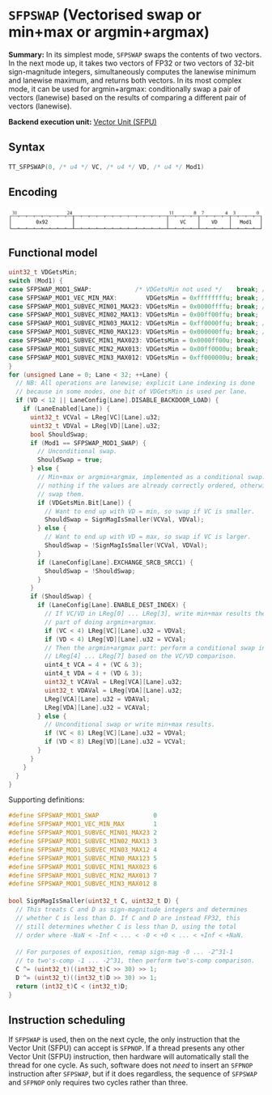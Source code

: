 # `SFPSWAP` (Vectorised swap or min+max or argmin+argmax)

**Summary:** In its simplest mode, `SFPSWAP` swaps the contents of two vectors. In the next mode up, it takes two vectors of FP32 or two vectors of 32-bit sign-magnitude integers, simultaneously computes the lanewise minimum and lanewise maximum, and returns both vectors. In its most complex mode, it can be used for argmin+argmax: conditionally swap a pair of vectors (lanewise) based on the results of comparing a different pair of vectors (lanewise).

**Backend execution unit:** [Vector Unit (SFPU)](VectorUnit.md)

## Syntax

```c
TT_SFPSWAP(0, /* u4 */ VC, /* u4 */ VD, /* u4 */ Mod1)
```

## Encoding

![](../../../Diagrams/Out/Bits32_SFPSWAP.svg)

## Functional model

```c
uint32_t VDGetsMin;
switch (Mod1) {
case SFPSWAP_MOD1_SWAP:            /* VDGetsMin not used */    break; // Unconditional swap of VD and VC.
case SFPSWAP_MOD1_VEC_MIN_MAX:        VDGetsMin = 0xffffffffu; break; // In all lanes, VD = min and VC = max.
case SFPSWAP_MOD1_SUBVEC_MIN01_MAX23: VDGetsMin = 0x0000ffffu; break; // In first 16 lanes, VD = min and VC = max, opposite in last 16 lanes.
case SFPSWAP_MOD1_SUBVEC_MIN02_MAX13: VDGetsMin = 0x00ff00ffu; break;
case SFPSWAP_MOD1_SUBVEC_MIN03_MAX12: VDGetsMin = 0xff0000ffu; break; // In first 8 lanes and last 8 lanes, VD = min and VC = max, opposite in middle 16 lanes.
case SFPSWAP_MOD1_SUBVEC_MIN0_MAX123: VDGetsMin = 0x000000ffu; break; // In first 8 lanes, VD = min and VC = max, opposite in other 24 lanes.
case SFPSWAP_MOD1_SUBVEC_MIN1_MAX023: VDGetsMin = 0x0000ff00u; break;
case SFPSWAP_MOD1_SUBVEC_MIN2_MAX013: VDGetsMin = 0x00ff0000u; break;
case SFPSWAP_MOD1_SUBVEC_MIN3_MAX012: VDGetsMin = 0xff000000u; break;
}
for (unsigned Lane = 0; Lane < 32; ++Lane) {
  // NB: All operations are lanewise; explicit Lane indexing is done
  // because in some modes, one bit of VDGetsMin is used per lane.
  if (VD < 12 || LaneConfig[Lane].DISABLE_BACKDOOR_LOAD) {
    if (LaneEnabled[Lane]) {
      uint32_t VCVal = LReg[VC][Lane].u32;
      uint32_t VDVal = LReg[VD][Lane].u32;
      bool ShouldSwap;
      if (Mod1 == SFPSWAP_MOD1_SWAP) {
        // Unconditional swap.
        ShouldSwap = true;
      } else {
        // Min+max or argmin+argmax, implemented as a conditional swap: do
        // nothing if the values are already correctly ordered, otherwise
        // swap them.
        if (VDGetsMin.Bit[Lane]) {
          // Want to end up with VD = min, so swap if VC is smaller.
          ShouldSwap = SignMagIsSmaller(VCVal, VDVal);
        } else {
          // Want to end up with VD = max, so swap if VC is larger.
          ShouldSwap = !SignMagIsSmaller(VCVal, VDVal);
        }
        if (LaneConfig[Lane].EXCHANGE_SRCB_SRCC1) {
          ShouldSwap = !ShouldSwap;
        }
      }
      if (ShouldSwap) {
        if (LaneConfig[Lane].ENABLE_DEST_INDEX) {
          // If VC/VD in LReg[0] ... LReg[3], write min+max results there as
          // part of doing argmin+argmax.
          if (VC < 4) LReg[VC][Lane].u32 = VDVal;
          if (VD < 4) LReg[VD][Lane].u32 = VCVal;
          // Then the argmin+argmax part: perform a conditional swap in
          // LReg[4] ... LReg[7] based on the VC/VD comparison.
          uint4_t VCA = 4 + (VC & 3);
          uint4_t VDA = 4 + (VD & 3);
          uint32_t VCAVal = LReg[VCA][Lane].u32;
          uint32_t VDAVal = LReg[VDA][Lane].u32;
          LReg[VCA][Lane].u32 = VDAVal;
          LReg[VDA][Lane].u32 = VCAVal;
        } else {
          // Unconditional swap or write min+max results.
          if (VC < 8) LReg[VC][Lane].u32 = VDVal;
          if (VD < 8) LReg[VD][Lane].u32 = VCVal;
        }
      }
    }
  }
}
```

Supporting definitions:
```c
#define SFPSWAP_MOD1_SWAP               0
#define SFPSWAP_MOD1_VEC_MIN_MAX        1
#define SFPSWAP_MOD1_SUBVEC_MIN01_MAX23 2
#define SFPSWAP_MOD1_SUBVEC_MIN02_MAX13 3
#define SFPSWAP_MOD1_SUBVEC_MIN03_MAX12 4
#define SFPSWAP_MOD1_SUBVEC_MIN0_MAX123 5
#define SFPSWAP_MOD1_SUBVEC_MIN1_MAX023 6
#define SFPSWAP_MOD1_SUBVEC_MIN2_MAX013 7
#define SFPSWAP_MOD1_SUBVEC_MIN3_MAX012 8

bool SignMagIsSmaller(uint32_t C, uint32_t D) {
  // This treats C and D as sign-magnitude integers and determines
  // whether C is less than D. If C and D are instead FP32, this
  // still determines whether C is less than D, using the total
  // order where -NaN < -Inf < ... < -0 < +0 < ... < +Inf < +NaN.

  // For purposes of exposition, remap sign-mag -0 ... -2^31-1
  // to two's-comp -1 ... -2^31, then perform two's-comp comparison.
  C ^= (uint32_t)((int32_t)C >> 30) >> 1;
  D ^= (uint32_t)((int32_t)D >> 30) >> 1;
  return (int32_t)C < (int32_t)D;
}
```

## Instruction scheduling

If `SFPSWAP` is used, then on the next cycle, the only instruction that the Vector Unit (SFPU) can accept is `SFPNOP`. If a thread presents any other Vector Unit (SFPU) instruction, then hardware will automatically stall the thread for one cycle. As such, software does not _need_ to insert an `SFPNOP` instruction after `SFPSWAP`, but if it does regardless, the sequence of `SFPSWAP` and `SFPNOP` only requires two cycles rather than three.
